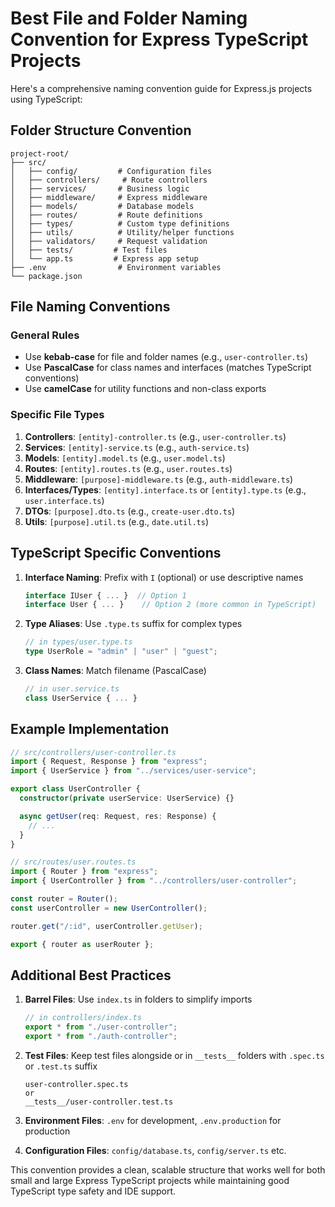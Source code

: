 # Best File and Folder Naming Convention for Express TypeScript Projects

Here's a comprehensive naming convention guide for Express.js projects using TypeScript:

## Folder Structure Convention

```
project-root/
├── src/
│   ├── config/         # Configuration files
│   ├── controllers/     # Route controllers
│   ├── services/       # Business logic
│   ├── middleware/     # Express middleware
│   ├── models/         # Database models
│   ├── routes/         # Route definitions
│   ├── types/          # Custom type definitions
│   ├── utils/          # Utility/helper functions
│   ├── validators/     # Request validation
│   ├── tests/         # Test files
│   └── app.ts         # Express app setup
├── .env                # Environment variables
└── package.json
```

## File Naming Conventions

### General Rules

- Use **kebab-case** for file and folder names (e.g., `user-controller.ts`)
- Use **PascalCase** for class names and interfaces (matches TypeScript conventions)
- Use **camelCase** for utility functions and non-class exports

### Specific File Types

1. **Controllers**: `[entity]-controller.ts` (e.g., `user-controller.ts`)
2. **Services**: `[entity]-service.ts` (e.g., `auth-service.ts`)
3. **Models**: `[entity].model.ts` (e.g., `user.model.ts`)
4. **Routes**: `[entity].routes.ts` (e.g., `user.routes.ts`)
5. **Middleware**: `[purpose]-middleware.ts` (e.g., `auth-middleware.ts`)
6. **Interfaces/Types**: `[entity].interface.ts` or `[entity].type.ts` (e.g., `user.interface.ts`)
7. **DTOs**: `[purpose].dto.ts` (e.g., `create-user.dto.ts`)
8. **Utils**: `[purpose].util.ts` (e.g., `date.util.ts`)

## TypeScript Specific Conventions

1. **Interface Naming**: Prefix with `I` (optional) or use descriptive names

   ```typescript
   interface IUser { ... }  // Option 1
   interface User { ... }    // Option 2 (more common in TypeScript)
   ```

2. **Type Aliases**: Use `.type.ts` suffix for complex types

   ```typescript
   // in types/user.type.ts
   type UserRole = "admin" | "user" | "guest";
   ```

3. **Class Names**: Match filename (PascalCase)
   ```typescript
   // in user.service.ts
   class UserService { ... }
   ```

## Example Implementation

```typescript
// src/controllers/user-controller.ts
import { Request, Response } from "express";
import { UserService } from "../services/user-service";

export class UserController {
  constructor(private userService: UserService) {}

  async getUser(req: Request, res: Response) {
    // ...
  }
}
```

```typescript
// src/routes/user.routes.ts
import { Router } from "express";
import { UserController } from "../controllers/user-controller";

const router = Router();
const userController = new UserController();

router.get("/:id", userController.getUser);

export { router as userRouter };
```

## Additional Best Practices

1. **Barrel Files**: Use `index.ts` in folders to simplify imports

   ```typescript
   // in controllers/index.ts
   export * from "./user-controller";
   export * from "./auth-controller";
   ```

2. **Test Files**: Keep test files alongside or in `__tests__` folders with `.spec.ts` or `.test.ts` suffix

   ```
   user-controller.spec.ts
   or
   __tests__/user-controller.test.ts
   ```

3. **Environment Files**: `.env` for development, `.env.production` for production

4. **Configuration Files**: `config/database.ts`, `config/server.ts` etc.

This convention provides a clean, scalable structure that works well for both small and large Express TypeScript projects while maintaining good TypeScript type safety and IDE support.
